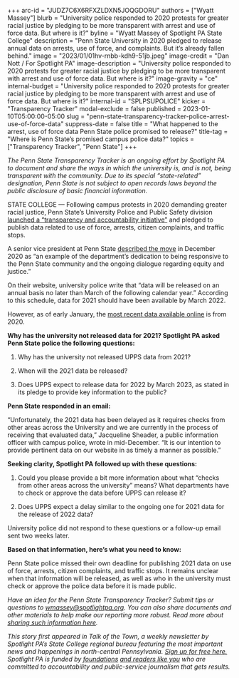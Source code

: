 +++
arc-id = "JUDZ7C6X6RFXZLDXN5JOQGDORU"
authors = ["Wyatt Massey"]
blurb = "University police responded to 2020 protests for greater racial justice by pledging to be more transparent with arrest and use of force data. But where is it?"
byline = "Wyatt Massey of Spotlight PA State College"
description = "Penn State University in 2020 pledged to release annual data on arrests, use of force, and complaints. But it’s already fallen behind."
image = "2023/01/01hv-rnbb-kdh9-51jb.jpeg"
image-credit = "Dan Nott / For Spotlight PA"
image-description = "University police responded to 2020 protests for greater racial justice by pledging to be more transparent with arrest and use of force data. But where is it?"
image-gravity = "ce"
internal-budget = "University police responded to 2020 protests for greater racial justice by pledging to be more transparent with arrest and use of force data. But where is it?"
internal-id = "SPLPSUPOLICE"
kicker = "Transparency Tracker"
modal-exclude = false
published = 2023-01-10T05:00:00-05:00
slug = "penn-state-transparency-tracker-police-arrest-use-of-force-data"
suppress-date = false
title = "What happened to the arrest, use of force data Penn State police promised to release?"
title-tag = "Where is Penn State’s promised campus police data?"
topics = ["Transparency Tracker", "Penn State"]
+++

<i>The Penn State Transparency Tracker is an ongoing effort by Spotlight PA to document and share the ways in which the university is, and is not, being transparent with the community. Due to its special “state-related” designation, Penn State is not subject to open records laws beyond the public disclosure of basic financial information.</i>

STATE COLLEGE — Following campus protests in 2020 demanding greater racial justice, Penn State’s University Police and Public Safety division <a href="https://www.psu.edu/news/campus-life/story/university-police-unveils-transparency-and-accountability-initiative/">launched a “transparency and accountability initiative”</a> and pledged to publish data related to use of force, arrests, citizen complaints, and traffic stops.

A senior vice president at Penn State <a href="https://www.psu.edu/news/campus-life/story/university-police-unveils-transparency-and-accountability-initiative/">described the move</a> in December 2020 as “an example of the department’s dedication to being responsive to the Penn State community and the ongoing dialogue regarding equity and justice.”

<script src="https://www.spotlightpa.org/embed.js" async></script><div data-spl-embed-version="1" data-spl-src="https://www.spotlightpa.org/embeds/newsletter/?cta=Sign%20up%20for%20our%20new%20regional%20newsletter%2C%20%3Cb%3ETalk%20of%20the%20Town%3C%2Fb%3E%2C%20and%20get%20all%20the%20news%20and%20notes%20from%20State%20College%20and%20north-central%20PA.&button=Sign%20Up%20Now&preselect=state_college&eyebrow=DON'T%20MISS%20A%20BEAT"></div>

On their website, university police write that “data will be released on an annual basis no later than March of the following calendar year.” According to this schedule, data for 2021 should have been available by March 2022.

However, as of early January, the <a href="https://www.police.psu.edu/upps-data">most recent data available online</a> is from 2020.

<b>Why has the university not released data for 2021? Spotlight PA asked Penn State police the following questions:</b>

1. Why has the university not released UPPS data from 2021?

2. When will the 2021 data be released?

3. Does UPPS expect to release data for 2022 by March 2023, as stated in its pledge to provide key information to the public?

<b>Penn State responded in an email:</b>

“Unfortunately, the 2021 data has been delayed as it requires checks from other areas across the University and we are currently in the process of receiving that evaluated data,” Jacqueline Sheader, a public information officer with campus police, wrote in mid-December. “It is our intention to provide pertinent data on our website in as timely a manner as possible.”

<script src="https://www.spotlightpa.org/embed.js" async></script><div data-spl-embed-version="1" data-spl-src="https://www.spotlightpa.org/embeds/donate/"></div>

<b>Seeking clarity, Spotlight PA followed up with these questions:</b>

1. Could you please provide a bit more information about what “checks from other areas across the university” means? What departments have to check or approve the data before UPPS can release it?

2. Does UPPS expect a delay similar to the ongoing one for 2021 data for the release of 2022 data?

University police did not respond to these questions or a follow-up email sent two weeks later.

<b>Based on that information, here’s what you need to know:</b>

Penn State police missed their own deadline for publishing 2021 data on use of force, arrests, citizen complaints, and traffic stops. It remains unclear when that information will be released, as well as who in the university must check or approve the police data before it is made public.

<script src="https://www.spotlightpa.org/embed.js" async></script><div data-spl-embed-version="1" data-spl-src="https://www.spotlightpa.org/embeds/tips/?tip_text=Do%20you%20have%20a%20tip%20about%20Penn%20State%3F%20We%20want%20to%20hear%20from%20you."></div>

<i>Have an idea for the Penn State Transparency Tracker? Submit tips or questions to </i><a href="mailto:wmassey@spotlightpa.org"><i>wmassey@spotlightpa.org</i></a><i>. You can also share documents and other materials to help make our reporting more robust. Read more about </i><a href="https://www.spotlightpa.org/newsletters/talkofthetown/aug-11-why-sharing-documents-helps-us-cover-penn-state/?utm_source=Spotlight+PA&utm_campaign=6e4eba4b1f-Making+%247.6M%2C+Franklin+isn%27t+listed+as+PSU%27s&utm_medium=email&utm_term=0_6c1fbeb603-6e4eba4b1f-219776588&mc_cid=6e4eba4b1f&mc_eid=cae456dcb0"><i>sharing such information here</i></a><i>.</i>

<i>This story first appeared in Talk of the Town, a weekly newsletter by Spotlight PA’s State College regional bureau featuring the most important news and happenings in north-central Pennsylvania. </i><a href="https://www.spotlightpa.org/newsletters"><i>Sign up for free here.</i></a><i> Spotlight PA is funded by </i><a href="https://www.spotlightpa.org/support"><i>foundations</i></a><i> </i><a href="https://www.spotlightpa.org/support"><i>and readers like you</i></a><i> who are committed to accountability and public-service journalism that gets results.</i>
